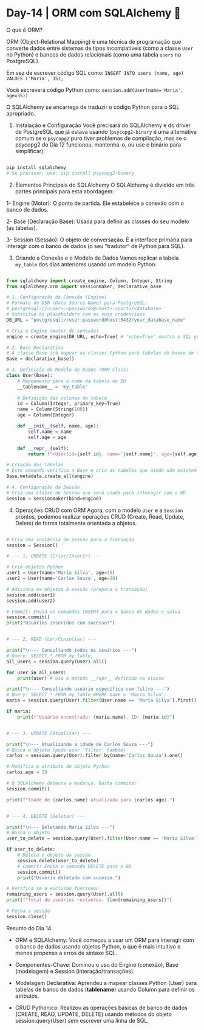 # Day-14 | ORM com SQLAlchemy 🐍
O que é ORM?

ORM (Object-Relational Mapping) é uma técnica de programação que converte dados entre sistemas de tipos incompatíveis (como a classe `User` no Python) e bancos de dados relacionais (como uma tabela `users` no PostgreSQL).

Em vez de escrever código SQL como:
`INSERT INTO users (name, age) VALUES ('Maria', 35);`

Você escreverá código Python como:
`session.add(User(name='Maria', age=35))`

O SQLAlchemy se encarrega de traduzir o código Python para o SQL apropriado.

1. Instalação e Configuração
Você precisará do SQLAlchemy e do driver de PostgreSQL que já estava usando (`psycopg2-binary` é uma alternativa comum se o `psycopg2` puro tiver problemas de compilação, mas se o psycopg2 do Dia 12 funcionou, mantenha-o, ou use o binário para simplificar):

````Bash 

pip install sqlalchemy
# Se precisar, use: pip install psycopg2-binary
````
2. Elementos Principais do SQLAlchemy
O SQLAlchemy é dividido em três partes principais para esta abordagem:

1- Engine (Motor): O ponto de partida. Ele estabelece a conexão com o banco de dados.

2- Base (Declaração Base): Usada para definir as classes do seu modelo (as tabelas).

3- Session (Sessão): O objeto de conversação. É a interface primária para interagir com o banco de dados (o seu "tradutor" de Python para SQL).

3. Criando a Conexão e o Modelo de Dados
Vamos replicar a tabela `my_table` dos dias anteriores usando um modelo Python:

````Python

from sqlalchemy import create_engine, Column, Integer, String
from sqlalchemy.orm import sessionmaker, declarative_base

# 1. Configuração da Conexão (Engine)
# Formato do DSN (Data Source Name) para PostgreSQL:
# postgresql://<user>:<password>@<host>:<port>/<database>
# Substitua os placeholders com as suas credenciais
DB_URL = "postgresql://user:password@host:5432/your_database_name" 

# Cria o Engine (motor de conexão)
engine = create_engine(DB_URL, echo=True) # 'echo=True' mostra o SQL gerado no console

# 2. Base Declarativa
# A classe Base irá mapear as classes Python para tabelas do banco de dados
Base = declarative_base()

# 3. Definição do Modelo de Dados (ORM Class)
class User(Base):
    # Mapeamento para o nome da tabela no BD
    __tablename__ = 'my_table' 
    
    # Definição das colunas da tabela
    id = Column(Integer, primary_key=True)
    name = Column(String(100))
    age = Column(Integer)

    def __init__(self, name, age):
        self.name = name
        self.age = age

    def __repr__(self):
        return f"<User(id={self.id}, name='{self.name}', age={self.age})>"

# Criação das Tabelas
# Este comando verifica a Base e cria as tabelas que ainda não existem
Base.metadata.create_all(engine)

# 4. Configuração da Sessão
# Cria uma classe de Sessão que será usada para interagir com o BD
Session = sessionmaker(bind=engine)
````
4. Operações CRUD com ORM
Agora, com o modelo `User` e a `Session` prontos, podemos realizar operações CRUD (Create, Read, Update, Delete) de forma totalmente orientada a objetos.

````Python

# Cria uma instância de sessão para a transação
session = Session()

# --- 1. CREATE (Criar/Inserir) ---

# Cria objetos Python
user1 = User(name='Maria Silva', age=35)
user2 = User(name='Carlos Souza', age=28)

# Adiciona os objetos à sessão (prepara a transação)
session.add(user1)
session.add(user2)

# Commit: Envia os comandos INSERT para o banco de dados e salva
session.commit()
print("Usuários inseridos com sucesso!")


# --- 2. READ (Ler/Consultar) ---

print("\n--- Consultando todos os usuários ---")
# Query: SELECT * FROM my_table;
all_users = session.query(User).all()

for user in all_users:
    print(user) # Usa o método __repr__ definido na classe

print("\n--- Consultando usuário específico com filtro ---")
# Query: SELECT * FROM my_table WHERE name = 'Maria Silva';
maria = session.query(User).filter(User.name == 'Maria Silva').first()

if maria:
    print(f"Usuário encontrado: {maria.name}, ID: {maria.id}")


# --- 3. UPDATE (Atualizar) ---

print("\n--- Atualizando a idade de Carlos Souza ---")
# Busca o objeto (pode usar 'filter' também)
carlos = session.query(User).filter_by(name='Carlos Souza').one() 

# Modifica o atributo do objeto Python
carlos.age = 29

# O SQLAlchemy detecta a mudança. Basta commitar
session.commit()

print(f"Idade de {carlos.name} atualizada para {carlos.age}.")


# --- 4. DELETE (Deletar) ---

print("\n--- Deletando Maria Silva ---")
# Busca o objeto
user_to_delete = session.query(User).filter(User.name == 'Maria Silva').first()

if user_to_delete:
    # Deleta o objeto da sessão
    session.delete(user_to_delete)
    # Commit: Envia o comando DELETE para o BD
    session.commit()
    print("Usuário deletado com sucesso.")

# Verifica se a exclusão funcionou
remaining_users = session.query(User).all()
print(f"Total de usuários restantes: {len(remaining_users)}")

# Fecha a sessão
session.close()
````
Resumo do Dia 14
- ORM e SQLAlchemy: Você começou a usar um ORM para interagir com o banco de dados usando objetos Python, o que é mais intuitivo e menos propenso a erros de sintaxe SQL.

- Componentes-Chave: Dominou o uso do Engine (conexão), Base (modelagem) e Session (interação/transações).

- Modelagem Declarativa: Aprendeu a mapear classes Python (User) para tabelas de banco de dados (__tablename__) usando Column para definir os atributos.

- CRUD Pythonico: Realizou as operações básicas de banco de dados (CREATE, READ, UPDATE, DELETE) usando métodos do objeto session.query(User) sem escrever uma linha de SQL.
